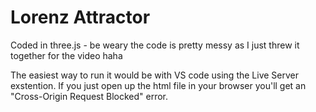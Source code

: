 # Lorenz Attractor

Coded in three.js - be weary the code is pretty messy as I just threw it together for the video haha


The easiest way to run it would be with VS code using the Live Server exstention. If you just open up the html file 
in your browser you'll get an "Cross-Origin Request Blocked" error.
